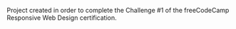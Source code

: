Project created in order to complete the Challenge #1 of the freeCodeCamp Responsive Web Design certification.
